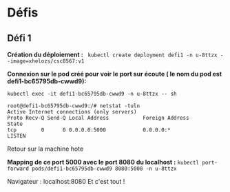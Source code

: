 # Défis

## Défi 1

**Création du déploiement :**
``` kubectl create deployment defi1 -n u-8ttzx --image=xhelozs/csc8567:v1```

**Connexion sur le pod créé pour voir le port sur écoute ( le nom du pod est defi1-bc65795db-cwwd9):** 

```kubectl exec -it defi1-bc65795db-cwwd9 -n u-8ttzx -- sh ```

```
root@defi1-bc65795db-cwwd9:/# netstat -tuln
Active Internet connections (only servers)
Proto Recv-Q Send-Q Local Address           Foreign Address         State      
tcp        0      0 0.0.0.0:5000            0.0.0.0:*               LISTEN  

```
<p>Retour sur la machine hote</p>

**Mapping de ce port 5000 avec le port 8080 du localhost :**
``` kubectl port-forward pods/defi1-bc65795db-cwwd9 8080:5000 -n u-8ttzx ```

Navigateur : localhost:8080
Et c'est tout !
